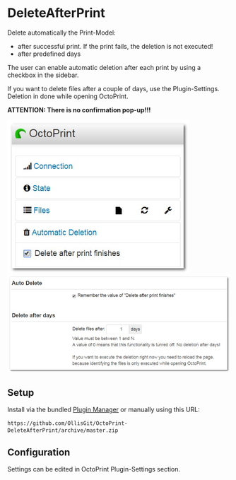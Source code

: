 # DeleteAfterPrint

Delete automatically the Print-Model: 
* after successful print. If the print fails, the deletion is not executed!
* after predefined days

The user can enable automatic deletion after each print by using a checkbox in the sidebar.

If you want to delete files after a couple of days, use the Plugin-Settings. Deletion in done while opening OctoPrint.

**ATTENTION: There is no confirmation pop-up!!!** 



![Sidebar](screenshots/sidebar.jpg)
![PluginSettings](screenshots/plugin-settings.jpg)

## Setup

Install via the bundled [Plugin Manager](https://github.com/foosel/OctoPrint/wiki/Plugin:-Plugin-Manager)
or manually using this URL:

    https://github.com/OllisGit/OctoPrint-DeleteAfterPrint/archive/master.zip


## Configuration

Settings can be edited in OctoPrint Plugin-Settings section.
